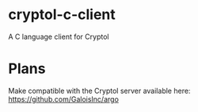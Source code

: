 # cryptol-c-client

A C language client for Cryptol

# Plans
Make compatible with the Cryptol server available here: https://github.com/GaloisInc/argo
